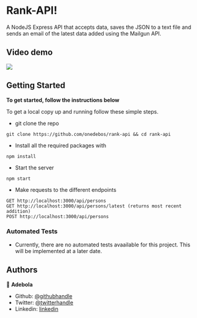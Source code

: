 # Rank-API!

A NodeJS Express API that accepts data, saves the JSON to a text file and sends an email of the latest data added using the Mailgun
API.

## Video demo

![](./rank-final.gif)

## Getting Started

**To get started, follow the instructions below**

To get a local copy up and running follow these simple steps.

- git clone the repo

```
git clone https://github.com/onedebos/rank-api && cd rank-api
```

- Install all the required packages with

```
npm install
```

- Start the server

```
npm start
```

- Make requests to the different endpoints

```
GET http://localhost:3000/api/persons
GET http://localhost:3000/api/persons/latest (returns most recent addition)
POST http://localhost:3000/api/persons
```

### Automated Tests

- Currently, there are no automated tests avaailable for this project. This will be implemented at a later date.

## Authors

👤 **Adebola**

- Github: [@githubhandle](https://github.com/onedebos)
- Twitter: [@twitterhandle](https://twitter.com/debosthefirst)
- Linkedin: [linkedin](https://www.linkedin.com/in/adebola-niran/)
